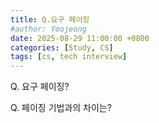 ```yaml
---
title: Q.요구 페이징
#author: Yoojeong
date: 2025-08-29 11:00:00 +0800
categories: [Study, CS]
tags: [cs, tech interview]
---
```



Q. 요구 페이징?  

Q. 페이징 기법과의 차이는?  